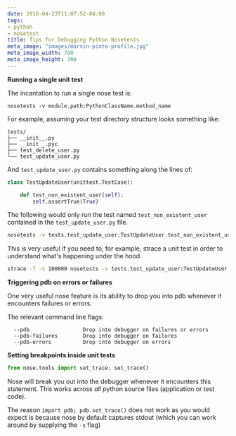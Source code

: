 ```yaml
---
date: 2016-04-23T11:07:52-04:00
tags:
- python
- nosetest
title: Tips for Debugging Python Nosetests
meta_image: "images/marvin-pinto-profile.jpg"
meta_image_width: 700
meta_image_height: 700
---
```


**Running a single unit test**

The incantation to run a single nose test is:

``` text
nosetests -v module.path:PythonClassName.method_name
```

For example, assuming your test directory structure looks something like:

``` text
tests/
├── __init__.py
├── __init__.pyc
├── test_delete_user.py
└── test_update_user.py
```

And `test_update_user.py` contains something along the lines of:

``` python
class TestUpdateUser(unittest.TestCase):

    def test_non_existent_user(self):
        self.assertTrue(True)
```

The following would only run the test named `test_non_existent_user` contained
in the `test_update_user.py` file.

``` bash
nosetests -v tests.test_update_user:TestUpdateUser.test_non_existent_user
```

This is very useful if you need to, for example, strace a unit test in order to
understand what's happening under the hood.

``` bash
strace -f -s 100000 nosetests -v tests.test_update_user:TestUpdateUser.test_non_existent_user
```

**Triggering pdb on errors or failures**

One very useful nose feature is its ability to drop you into pdb whenever it
encounters failures or errors.

The relevant command line flags:
``` text
  --pdb                 Drop into debugger on failures or errors
  --pdb-failures        Drop into debugger on failures
  --pdb-errors          Drop into debugger on errors
```

**Setting breakpoints inside unit tests**

``` python
from nose.tools import set_trace; set_trace()
```

Nose will break you out into the debugger whenever it encounters this
statement. This works across _all_ python source files (application or test
code).

The reason `import pdb; pdb.set_trace()` does not work as you would expect is
because nose by default captures stdout (which you can work around by supplying
the `-s` flag)
